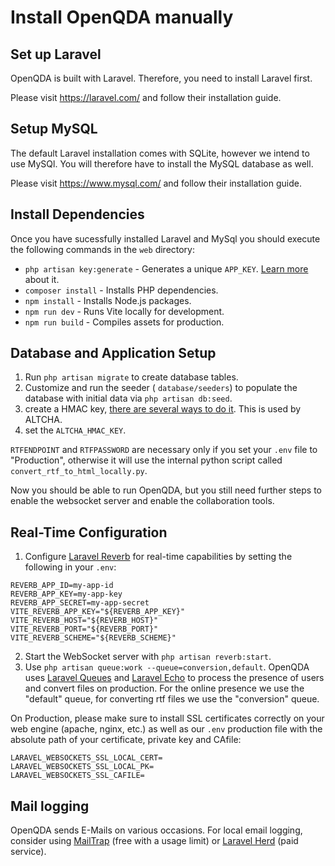 # Install OpenQDA manually

## Set up Laravel

OpenQDA is built with Laravel.
Therefore, you need to install Laravel first.

Please visit https://laravel.com/ and follow their installation guide.

## Setup MySQL

The default Laravel installation comes with SQLite, however
we intend to use MySQl. You will therefore have to install
the MySQL database as well.

Please visit https://www.mysql.com/ and follow their installation guide.

## Install Dependencies

Once you have sucessfully installed Laravel and MySql you should
execute the following commands in the `web` directory:

- `php artisan key:generate` - Generates a unique `APP_KEY`. [Learn more](https://medium.com/@kirinyetbrian/unlocking-the-importance-of-laravels-app-key-protecting-your-application-s-security-and-1302b98e4e72) about it.
- `composer install` - Installs PHP dependencies.
- `npm install` - Installs Node.js packages.
- `npm run dev` - Runs Vite locally for development.
- `npm run build` - Compiles assets for production.

## Database and Application Setup
1. Run `php artisan migrate` to create database tables.
2. Customize and run the seeder ( `database/seeders`) to populate the database with initial data via `php artisan db:seed`.
3. create a HMAC key, [there are several ways to do it](https://unix.stackexchange.com/questions/610039/how-to-do-hmacsha256-using-openssl-from-terminal). This is used by ALTCHA.
4. set the `ALTCHA_HMAC_KEY`.

`RTFENDPOINT` and `RTFPASSWORD` are necessary only if you set your `.env` file to "Production", otherwise it will use the internal python script called `convert_rtf_to_html_locally.py`.

Now you should be able to run OpenQDA, but you still need further steps to enable the websocket server and enable the collaboration tools.

## Real-Time Configuration
1. Configure [Laravel Reverb](https://reverb.laravel.com/) for real-time capabilities by setting the following in your `.env`:
```
REVERB_APP_ID=my-app-id
REVERB_APP_KEY=my-app-key
REVERB_APP_SECRET=my-app-secret
VITE_REVERB_APP_KEY="${REVERB_APP_KEY}"
VITE_REVERB_HOST="${REVERB_HOST}"
VITE_REVERB_PORT="${REVERB_PORT}"
VITE_REVERB_SCHEME="${REVERB_SCHEME}"
```
2. Start the WebSocket server with `php artisan reverb:start`.
3. Use `php artisan queue:work --queue=conversion,default`.
   OpenQDA uses [Laravel Queues](https://laravel.com/docs/11.x/queues) and [Laravel Echo](https://github.com/laravel/echo) to process the presence of users and convert files on production.
   For the online presence we use the "default" queue, for converting rtf files we use the "conversion" queue.

On Production, please make sure to install SSL certificates correctly on your web engine (apache, nginx, etc.) as well as our `.env` production file with the absolute path of your certificate, private key and CAfile:

```
LARAVEL_WEBSOCKETS_SSL_LOCAL_CERT=
LARAVEL_WEBSOCKETS_SSL_LOCAL_PK=
LARAVEL_WEBSOCKETS_SSL_CAFILE=
```


## Mail logging

OpenQDA sends E-Mails on various occasions.
For local email logging, consider using [MailTrap](https://mailtrap.io/) (free with a usage limit) 
or [Laravel Herd](https://herd.laravel.com/) (paid service).

